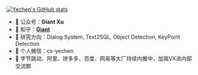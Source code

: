[![Yechen's GitHub stats](https://github-readme-stats.vercel.app/api?username=yechens)](https://github.com/anuraghazra/github-readme-stats)

- 🍉 公众号：**Giant Xu**
- 🍎 知乎：**[Giant](https://www.zhihu.com/people/giant_panda)**
- 🍇 研究方向：Dialog System, Text2SQL, Object Detection, KeyPoint Detection
- 🍊 个人微信：cs-yechen
- 🍑 字节跳动、阿里、拼多多、百度、网易等大厂持续内推中，加我VX进内部交流群

<!--
**yechens/yechens** is a ✨ _special_ ✨ repository because its `README.md` (this file) appears on your GitHub profile.

Here are some ideas to get you started:

- 🔭 I’m currently working on ...
- 🌱 I’m currently learning ...
- 👯 I’m looking to collaborate on ...
- 🤔 I’m looking for help with ...
- 💬 Ask me about ...
- 📫 How to reach me: ...
- 😄 Pronouns: ...
- ⚡ Fun fact: ...
-->
